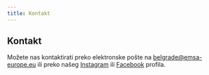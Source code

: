 ```yaml
---
title: Kontakt
---
```


## Kontakt

Možete nas kontaktirati preko elektronske pošte na <a href="mailto:belgrade@emsa-europe.eu">belgrade@emsa-europe.eu</a> ili preko našeg [Instagram](http://instagram.com/emsa.beograd/) ili [Facebook](http://facebook.com/emsabeograd/) profila.
